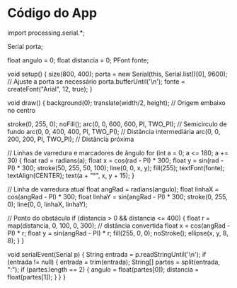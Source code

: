 # Código do App

import processing.serial.*;

Serial porta;

float angulo = 0;
float distancia = 0;
PFont fonte;

void setup() {
  size(800, 400);
  porta = new Serial(this, Serial.list()[0], 9600); // Ajuste a porta se necessário
  porta.bufferUntil('\n');
  fonte = createFont("Arial", 12, true);
}

void draw() {
  background(0);
  translate(width/2, height); // Origem embaixo no centro

  stroke(0, 255, 0);
  noFill();
  arc(0, 0, 600, 600, PI, TWO_PI);  // Semicírculo de fundo
  arc(0, 0, 400, 400, PI, TWO_PI);  // Distância intermediária
  arc(0, 0, 200, 200, PI, TWO_PI);  // Distância próxima

  // Linhas de varredura e marcadores de ângulo
  for (int a = 0; a <= 180; a += 30) {
    float rad = radians(a);
    float x = cos(rad - PI) * 300;
    float y = sin(rad - PI) * 300;
    stroke(50, 255, 50, 100);
    line(0, 0, x, y);
    fill(255);
    textFont(fonte);
    textAlign(CENTER);
    text(a + "°", x, y + 15);
  }

  // Linha de varredura atual
  float angRad = radians(angulo);
  float linhaX = cos(angRad - PI) * 300;
  float linhaY = sin(angRad - PI) * 300;
  stroke(0, 255, 0);
  line(0, 0, linhaX, linhaY);

  // Ponto do obstáculo
  if (distancia > 0 && distancia <= 400) {
    float r = map(distancia, 0, 100, 0, 300); // distância convertida
    float x = cos(angRad - PI) * r;
    float y = sin(angRad - PI) * r;
    fill(255, 0, 0);
    noStroke();
    ellipse(x, y, 8, 8);
  }
}

void serialEvent(Serial p) {
  String entrada = p.readStringUntil('\n');
  if (entrada != null) {
    entrada = trim(entrada);
    String[] partes = split(entrada, ":");
    if (partes.length == 2) {
      angulo = float(partes[0]);
      distancia = float(partes[1]);
    }
  }
}
